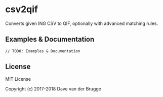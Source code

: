 # csv2qif
Converts given ING CSV to QIF, optionally with advanced matching rules.

## Examples & Documentation
`// TODO: Examples & Documentation`

## License
MIT License

Copyright (c) 2017-2018 Dave van der Brugge

